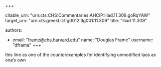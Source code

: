 +++


citable_urn: "urn:cts:CHS:Commentaries.AHCIP:Iliad.11.309.goRqYAW"
target_urn: "urn:cts:greekLit:tlg0012.tlg001:11.309"
title: "Iliad 11.309"

authors:
- email: "frame@chs.harvard.edu"
  name: "Douglas Frame"
  username: "dframe"
+++

<p>this line as one of the counterexamples for identifying unmodified laos as one’s own</p>
